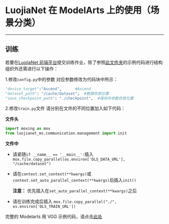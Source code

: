 # LuojiaNet 在 ModelArts 上的使用（场景分类）

---

## 训练

若要在[LuojiaNet 前端平台](http://58.48.42.237/luojiaNet/)提交训练作业，除了参照[此文件夹](https://gitee.com/mindspore/luojianet/tree/master/model_zoo/rs_scene_classification)的示例代码进行结构组织外还需进行以下操作：

1.修改`config.py`中的参数
对应参数修改为代码块中所示：

```python
"device_target":"Ascend",      #Ascend
"dataset_path": "/cache/dataset",  #数据存放位置
"save_checkpoint_path": "./checkpoint",  #保存的参数存放位置
```

2.修改`train.py`文件
请分别在文件的不同位置加入如下代码：

**文件头**

```python
import moxing as mox
from luojianet_ms.communication.management import init
```

**文件中**

- 请紧随`if __name__ == '__main__':`插入
  `mox.file.copy_parallel(os.environ['DLS_DATA_URL'], "/cache/dataset")`

- 请在`context.set_context(**kwargs)`或`context.set_auto_parallel_context(**kwargs)`后插入`init()`

  **注意：** 优先插入在`set_auto_parallel_context(**kwargs)`之后

- 请在训练完成后插入
  `mox.file.copy_parallel("./", os.environ['DLS_TRAIN_URL'])`

完整的 Modelarts 用 VGG 示例代码，请点击[此处](https://gitee.com/mindspore/luojianet/tree/master/model_zoo/rs_scene_classification/VGG_For_Modelarts)
